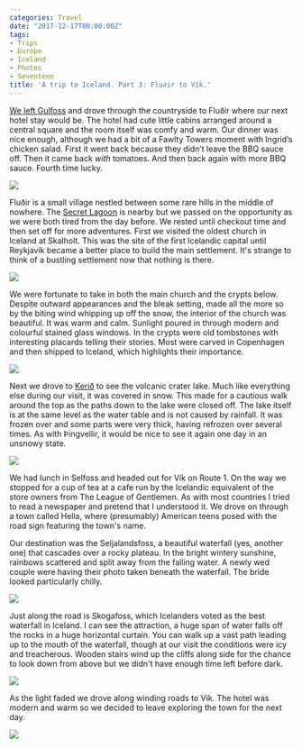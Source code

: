 ```yaml
---
categories: Travel
date: "2017-12-17T00:00:00Z"
tags:
- Trips
- Europe
- Iceland
- Photos
- Seventeen
title: 'A trip to Iceland. Part 3: Flu∂ir to Vík.'
---
```

[We left Gulfoss](iceland-part-two) and drove through the countryside to Flu&eth;ir where our next hotel stay would be. The hotel had cute little cabins arranged around a central square and the room itself was comfy and warm. Our dinner was nice enough, although we had a bit of a Fawlty Towers moment with Ingrid’s chicken salad. First it went back because they didn’t leave the BBQ sauce off. Then it came back *with* tomatoes. And then back again with more BBQ sauce. Fourth time lucky.

![](/assets/images/iceland/iceland_17.jpg)

Flu&eth;ir is a small village nestled between some rare hills in the middle of nowhere. The [Secret Lagoon](http://secretlagoon.is) is nearby but we passed on the opportunity as we were both tired from the day before. We rested until checkout time and then set off for more adventures. First we visited the oldest church in Iceland at Skalholt. This was the site of the first Icelandic capital until Reykjavík became a better place to build the main settlement. It's strange to think of a bustling settlement now that nothing is there.

![](/assets/images/iceland/iceland_18.jpg)

 We were fortunate to take in both the main church and the crypts below. Despite outward appearances and the bleak setting, made all the more so by the biting wind whipping up off the snow, the interior of the church was beautiful. It was warm and calm. Sunlight poured in through modern and colourful stained glass windows. In the crypts were old tombstones with interesting placards telling their stories. Most were carved in Copenhagen and then shipped to Iceland, which highlights their importance.

![](/assets/images/iceland/iceland_19.jpg)

Next we drove to [Keri&eth;](http://kerid.is) to see the volcanic crater lake. Much like everything else during our visit, it was covered in snow. This made for a cautious walk around the top as the paths down to the lake were closed off. The lake itself is at the same level as the water table and is not caused by rainfall. It was frozen over and some parts were very thick, having refrozen over several times. As with &THORN;ingvellir, it would be nice to see it again one day in an unsnowy state. 

![](/assets/images/iceland/iceland_20.jpg)

We had lunch in Selfoss and headed out for Vík on Route 1. On the way we stopped for a cup of tea at a cafe run by the Icelandic equivalent of the store owners from The League of Gentlemen. As with most countries I tried to read a newspaper and pretend that I understood it. We drove on through a town called Hella, where (presumably) American teens posed with the road sign featuring the town's name.

Our destination was the Seljalandsfoss, a beautiful waterfall (yes, another one) that cascades over a rocky plateau. In the bright wintery sunshine, rainbows scattered and split away from the falling water. A newly wed couple were having their photo taken beneath the waterfall. The bride looked particularly chilly. 

![](/assets/images/iceland/iceland_21.jpg)

Just along the road is Skogafoss, which Icelanders voted as the best waterfall in Iceland. I can see the attraction, a huge span of water falls off the rocks in a huge horizontal curtain. You can walk up a vast path leading up to the mouth of the waterfall, though at our visit the conditions were icy and treacherous. Wooden stairs wind up the cliffs along side for the chance to look down from above but we didn't have enough time left before dark.

![](/assets/images/iceland/iceland_22.jpg)

As the light faded we drove along winding roads to Vik. The hotel was modern and warm so we decided to leave exploring the town for the next day.

![](/assets/images/iceland/iceland_23.jpg)